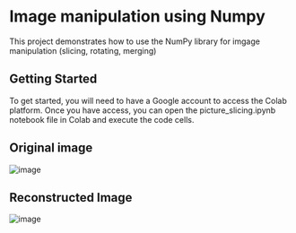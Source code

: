 # Image manipulation using Numpy
This project demonstrates how to use the NumPy library for imgage manipulation (slicing, rotating, merging)
## Getting Started
To get started, you will need to have a Google account to access the Colab platform. Once you have access, you can open the picture_slicing.ipynb notebook file in Colab and execute the code cells.
## Original image 
![image](https://user-images.githubusercontent.com/74529160/223140339-037c74f9-00ff-40ba-8c4b-8cd6ed3b0772.png)
## Reconstructed Image
![image](https://user-images.githubusercontent.com/74529160/223140566-fd5f196b-c5f7-4db4-b5f4-14399ffa962c.png)

